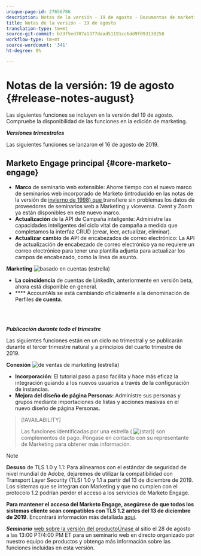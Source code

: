 ```yaml
---
unique-page-id: 27656786
description: Notas de la versión - 19 de agosto - Documentos de marketing - Documentación del producto
title: Notas de la versión - 19 de agosto
translation-type: tm+mt
source-git-commit: b33f5ed707a1377daad51191cc6dd9f093138258
workflow-type: tm+mt
source-wordcount: '341'
ht-degree: 0%

---
```



# Notas de la versión: 19 de agosto {#release-notes-august}

Las siguientes funciones se incluyen en la versión del 19 de agosto. Compruebe la disponibilidad de las funciones en la edición de marketing.

**_Versiones trimestrales_**

Las siguientes funciones se lanzaron el 16 de agosto de 2019.

## Marketo Engage principal {#core-marketo-engage}

* **Marco** de seminario web extensible: Ahorre tiempo con el nuevo marco de seminarios web incorporado de Marketo (introducido en las notas de la versión de  [invierno de 1998) que ](/help/marketo/release-notes/2019/release-notes-winter-19.md) transfiere sin problemas los datos de proveedores de seminarios web a Marketing y viceversa. Cvent y Zoom ya están disponibles en este nuevo marco.
* **Actualización** de la API de Campaña inteligente: Administre las capacidades inteligentes del ciclo vital de campaña a medida que completamos la interfaz CRUD (crear, leer, actualizar, eliminar).
* **Actualizar cambio** de API de encabezados de correo electrónico: La API de actualización de encabezado de correo electrónico ya no requiere un correo electrónico para tener una plantilla adjunta para actualizar los campos de encabezado, como la línea de asunto.

**Marketing** ![ basado en cuentas (estrella)](assets/star-yellow.svg)

* **La coincidencia** de cuentas de LinkedIn, anteriormente en versión beta, ahora está disponible en general.
* **** AccountAIs se está cambiando oficialmente a la denominación de Perfiles  **de cuenta**.

<br> 

**_Publicación durante todo el trimestre_**

Las siguientes funciones están en un ciclo no trimestral y se publicarán durante el tercer trimestre natural y a principios del cuarto trimestre de 2019.

**Conexión** ![ de ventas de marketing (estrella)](assets/star-yellow.svg)

* **Incorporación**: El tutorial paso a paso facilita y hace más eficaz la integración guiando a los nuevos usuarios a través de la configuración de instancias.
* **Mejora del diseño de página Personas:** Administre sus personas y grupos mediante importaciones de listas y acciones masivas en el nuevo diseño de página Personas.

>[!AVAILABILITY]
>
>Las funciones identificadas por una estrella ( ![(star)](assets/star-yellow.svg)) son complementos de pago. Póngase en contacto con su representante de Marketing para obtener más información.

>[!NOTE]
>
>**Desuso** de TLS 1.0 y 1.1: Para alinearnos con el estándar de seguridad de nivel mundial de Adobe, dejaremos de utilizar la compatibilidad con Transport Layer Security (TLS) 1.0 y 1.1 a partir del 13 de diciembre de 2019. Los sistemas que se integran con Marketing y que no cumplen con el protocolo 1.2 podrían perder el acceso a los servicios de Marketo Engage.
>
>**Para mantener el acceso del Marketo Engage, asegúrese de que todos los sistemas cliente sean compatibles con TLS 1.2 antes del 13 de diciembre de 2019**. Encontrará información más detallada [aquí](https://nation.marketo.com/docs/DOC-7059-tls-10-11-deprecation-faq).

**_Seminario_** [web sobre la versión del productoÚnase ](https://engage.marketo.com/August_19_Release_Webinar.html) al sitio el 28 de agosto a las 13:00 PT/4:00 PM ET para un seminario web en directo organizado por nuestro equipo de productos y obtenga más información sobre las funciones incluidas en esta versión.

